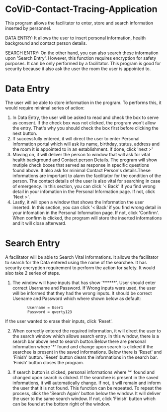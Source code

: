 # CoViD-Contact-Tracing-Application
This program allows the facilitator to enter, store and search information inserted by personnel.

DATA ENTRY:  It allows the user to insert personal information, health background and contact person details. 

SEARCH ENTRY: On the other hand, you can also search these information upon 'Search Entry'. However, this function requires encryption for safety purposes. It can be only performed by a facilitator. This program is good for security because it also ask the user the room the user is appointed to.

# Data Entry
The user will be able to store information in the program. To performs this, it would require minimal series of action:

1. In Data Entry, the user will be asked to read and check the box to serve as consent. If the check box was not clicked, the program won't allow the entry. That's why you should check the box first before clicking the next button.
2. If successfully entered, it will direct the user to enter Personal Information portal which will ask its name, birthday, status, address and the room it is appointed to in an establishment. If done, click 'next >'
3. Moving on, it will deliver the person to window that will ask for vital health background and Contact person Details. The program will show mutiple check boxes that served as response in specific questions found above. It also ask for minimal Contact Person's details.These informations are important to alarm the facilitator for the condition of the person. The contact details of the user is also vital for searching in case of emergency. In this section, you can click '< Back' if you find wrong detail in your infomation in the Personal Information page. If not, click 'Next >'.
4. Lastly, it will open a window that shows the Information the user inserted. In this section, you can click '< Back' if you find wrong detail in your infomation in the Personal Information page. If not, click 'Confirm'. When confirm is clicked, the program will store the inserted informations and it will close afterward.

# Search Entry
A facilitator will be able to Search Vital Informations. It allows the facilitator to search for the Data entered using the name of the searchee. It has security encryption requirement to perform the action for safety. It would also take 2 series of steps.
1. The window will have inputs that has show '******'. User should enter correct Username and Password. If Wrong inputs were used, the user will be informed that they had the wrong inputs. It should be correct Usename and Password which where shown below as default:

```
          Username = User1
          Password = qwerty123

```
If the user wanted to erase their inputs, click 'Reset'.

2. When correctly entered the required information, it will direct the user to the search window which allows search entry. In this window, there is a search bar above next to search button.Below there are personal information where '*' found and change upon search is clicked if the searchee is present in the saved informations.
Below there is 'Reset' and 'Finish' button. 'Reset' button clears the informations in the search bar. 'Finish' button closes the program.

3. If search button is clicked, personal informations where '*' found and changed upon search is clicked. If the searchee is present in the saved informations, it will automatically change. If not, it will remain and inform the user that it is not found.
   This function can be repeated. To repeat the process, click the 'Search Again' button below the window. It will deliver the user to the same search window. If not, click 'Finish' button which can be found at the bottom right of the window.
